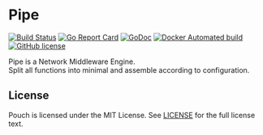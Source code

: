 # Pipe

[![Build Status](https://travis-ci.org/pipeproxy/pipe.svg?branch=master)](https://travis-ci.org/pipeproxy/pipe)
[![Go Report Card](https://goreportcard.com/badge/github.com/pipeproxy/pipe)](https://goreportcard.com/report/github.com/pipeproxy/pipe)
[![GoDoc](https://godoc.org/github.com/pipeproxy/pipe?status.svg)](https://godoc.org/github.com/pipeproxy/pipe)
[![Docker Automated build](https://img.shields.io/docker/cloud/automated/pipeproxy/pipe.svg)](https://hub.docker.com/r/pipeproxy/pipe)
[![GitHub license](https://img.shields.io/github/license/pipeproxy/pipe.svg)](https://github.com/pipeproxy/pipe/blob/master/LICENSE)

Pipe is a Network Middleware Engine.  
Split all functions into minimal and assemble according to configuration.  

## License

Pouch is licensed under the MIT License. See [LICENSE](https://github.com/pipeproxy/pipe/blob/master/LICENSE) for the full license text.
